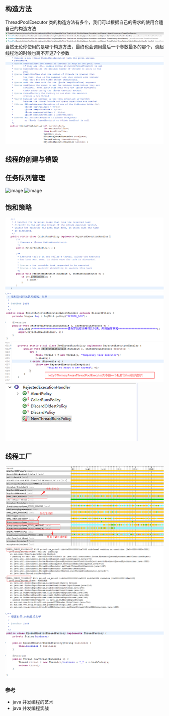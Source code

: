 ## 构造方法
ThreadPoolExecutor 类的构造方法有多个，我们可以根据自己的需求的使用合适自己的构造方法
![image](https://github.com/wujiangchao/blog/blob/master/concurrent/images/ThreadPoolExcutor.png)
当然无论你使用的是哪个构造方法，最终也会调用最后一个参数最多的那个，谈起线程池的时候也离不开这7个参数
![image](https://raw.githubusercontent.com/wujiangchao/blog/master/concurrent/images/constructor-seven.png)
## 线程的创建与销毁
## 任务队列管理
![image]()
![image]()
## 饱和策略
![image](https://raw.githubusercontent.com/wujiangchao/blog/master/concurrent/images/RejectHandle-caller.png)
![image](https://raw.githubusercontent.com/wujiangchao/blog/master/concurrent/images/RejectHandle-discard.png)
![image](https://raw.githubusercontent.com/wujiangchao/blog/master/concurrent/images/RejectHandle-netty.png)
![image](https://raw.githubusercontent.com/wujiangchao/blog/master/concurrent/images/RejectHandleHierarchy.png)
## 线程工厂
![image](https://raw.githubusercontent.com/wujiangchao/blog/master/concurrent/images/ThreadName-jprofile.png)
![image](https://raw.githubusercontent.com/wujiangchao/blog/master/concurrent/images/ThreadName-jstack.png)
![image](https://raw.githubusercontent.com/wujiangchao/blog/master/concurrent/images/ThreadName-code.png)
### 参考
- java 并发编程的艺术
- java 并发编程实战
